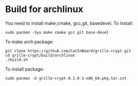 # Build for archlinux

You need to install make,cmake, gcc,git, basedevel. To install:

```
sudo pacman -Syu make cmake gcc git base-devel
```  
To make arch package:  

```
git clone https://github.com/CatInBeard/grille-crypt.git
cd grille-crypt/build/archlinux
./build.sh
```

To install package:  
```
sudo pacman -U grille-crypt-0.1.0-1-x86_64.pkg.tar.zst
```
